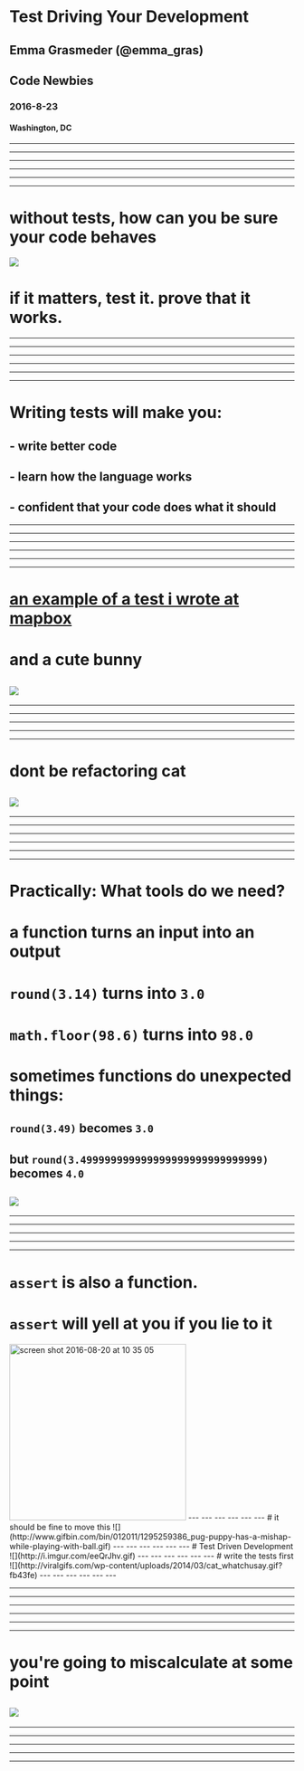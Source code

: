 # Test Driving Your Development
## Emma Grasmeder (@emma_gras)
## Code Newbies
### 2016-8-23
#### Washington, DC
---
---
---
---
---
---
# without tests, how can you be sure your code behaves
![](http://i.imgur.com/zWDKoeD.gif)
# if it matters, test it. prove that it works.
---
---
---
---
---
---
# Writing tests will make you:
## - write better code 
## - learn how the language works
## - confident that your code does what it should
---
---
---
---
---
---
# [an example of a test i wrote at mapbox](https://github.com/mapbox/stats-online/blob/master/test/incremental-variance.test.js#L6-L16)
# and a cute bunny
![](http://img.pandawhale.com/post-14955-Smiling-Bunny-gif-t2bs.gif)
---
---
---
---
---
---
# dont be refactoring cat
![](http://img.pandawhale.com/post-10513-Code-Refactoring-Cat-in-Bathtu-U295.gif)
---
---
---
---
---
---
---
# Practically: What tools do we need?
# a function turns an input into an output
# `round(3.14)` turns into `3.0`
# `math.floor(98.6)` turns into `98.0`
# sometimes functions do unexpected things:
## `round(3.49)` becomes `3.0` 
## but `round(3.499999999999999999999999999999)` becomes `4.0`
![](https://blooper0223.files.wordpress.com/2016/04/where-will-your-cat-be-when-the-catnip-kicks-in.gif)
---
---
---
---
---
---
# `assert` is also a function. 
# `assert` will yell at you if you lie to it
<img width="312" alt="screen shot 2016-08-20 at 10 35 05" src="https://cloud.githubusercontent.com/assets/8107614/17831828/f72adb06-66c1-11e6-8aac-cea63ad5db1b.png">
---
---
---
---
---
---
# it should be fine to move this
![](http://www.gifbin.com/bin/012011/1295259386_pug-puppy-has-a-mishap-while-playing-with-ball.gif)
---
---
---
---
---
---
# Test Driven Development
![](http://i.imgur.com/eeQrJhv.gif)
---
---
---
---
---
---
# write the tests first
![](http://viralgifs.com/wp-content/uploads/2014/03/cat_whatchusay.gif?fb43fe)
---
---
---
---
---
---



---
---
---
---
---
---
# you're going to miscalculate at some point

![](http://www.somepets.com/wp-content/uploads/2013/10/funny-gifs-dogs10.gif)
---
---
---
---
---
---
